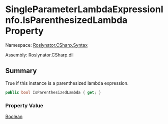 # SingleParameterLambdaExpressionInfo\.IsParenthesizedLambda Property

Namespace: [Roslynator.CSharp.Syntax](../../README.md)

Assembly: Roslynator\.CSharp\.dll

## Summary

True if this instance is a parenthesized lambda expression\.

```csharp
public bool IsParenthesizedLambda { get; }
```

### Property Value

[Boolean](https://docs.microsoft.com/en-us/dotnet/api/system.boolean)


